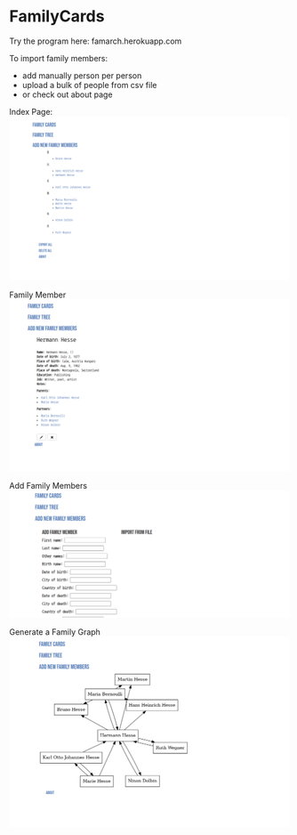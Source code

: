 
# FamilyCards

Try the program here: famarch.herokuapp.com

To import family members:
- add manually person per person
- upload a bulk of people from csv file
- or check out about page

Index Page:
![Added Family Members](/readme_pictures/index.png)


Family Member
![Family Member Card](/readme_pictures/hermann_hesse.png)


Add Family Members
![Add Family Member](/readme_pictures/add_member.png)


Generate a Family Graph
![Family Graph](/readme_pictures/family_graph.png)
